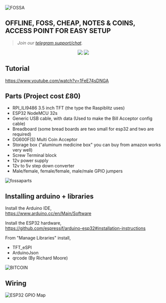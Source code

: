 ![FOSSA](https://user-images.githubusercontent.com/33088785/169420554-1b5a132a-3235-44ac-9ede-35d7c592e6e7.png)

## OFFLINE, FOSS, CHEAP, NOTES & COINS, ACCESS POINT FOR EASY SETUP


> <i>Join our <a href="https://t.me/makerbits">telegram support/chat</a>.</i>

<p align="center">
  <img src="https://i.imgur.com/68MP0xP.jpg">
  <img src="https://i.imgur.com/JFVVKwo.jpg">
</p>

## Tutorial

https://www.youtube.com/watch?v=1FeE74sDNGA

## Parts (Project cost £80)
* RPI_ILI9486 3.5 inch TFT (the type the Raspiblitz uses)
* ESP32 NodeMCU 32s
* Generic USB cable, with data (Used to make the Bill Acceptor config cable)
* Breadboard (some bread boards are two small for esp32 and two are required)
* DG600F(S) Multi Coin Acceptor
* Storage box ("aluminum medicine box" you can buy from amazon works very well)
* Screw Terminal block
* 12v power supply
* 12v to 5v step down converter
* Male/female, female/female, male/male GPIO jumpers

![fossaparts](https://user-images.githubusercontent.com/33088785/169497083-730cb959-dd4c-450c-8549-457fab2fb57c.jpeg)

## Installing arduino + libraries

Install the Arduino IDE,<br>
https://www.arduino.cc/en/Main/Software

Install the ESP32 hardware,<br>
https://github.com/espressif/arduino-esp32#installation-instructions

From "Manage Libraries" install,<br>
* TFT_eSPI
* ArduinoJson
* qrcode (By Richard Moore)

![BITCOIN](https://i.imgur.com/mCfnhZN.png)

## Wiring

![ESP32 GPIO Map](https://i.imgur.com/sRI8A6M.png)
